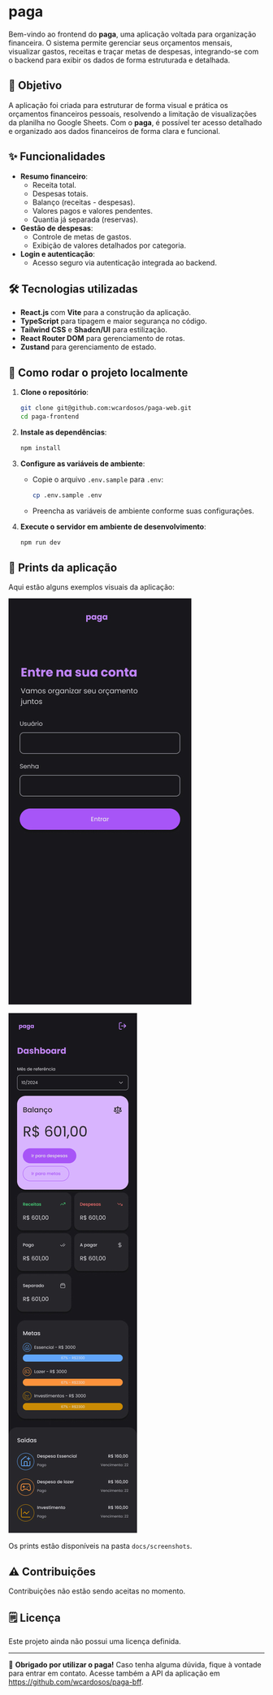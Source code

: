 # paga

Bem-vindo ao frontend do **paga**, uma aplicação voltada para organização financeira. O sistema permite gerenciar seus orçamentos mensais, visualizar gastos, receitas e traçar metas de despesas, integrando-se com o backend para exibir os dados de forma estruturada e detalhada.

## 🎯 Objetivo

A aplicação foi criada para estruturar de forma visual e prática os orçamentos financeiros pessoais, resolvendo a limitação de visualizações da planilha no Google Sheets. Com o **paga**, é possível ter acesso detalhado e organizado aos dados financeiros de forma clara e funcional.

## ✨ Funcionalidades

- **Resumo financeiro**:
  - Receita total.
  - Despesas totais.
  - Balanço (receitas - despesas).
  - Valores pagos e valores pendentes.
  - Quantia já separada (reservas).
- **Gestão de despesas**:
  - Controle de metas de gastos.
  - Exibição de valores detalhados por categoria.
- **Login e autenticação**:
  - Acesso seguro via autenticação integrada ao backend.

## 🛠️ Tecnologias utilizadas

- **React.js** com **Vite** para a construção da aplicação.
- **TypeScript** para tipagem e maior segurança no código.
- **Tailwind CSS** e **Shadcn/UI** para estilização.
- **React Router DOM** para gerenciamento de rotas.
- **Zustand** para gerenciamento de estado.

## 🚀 Como rodar o projeto localmente

1. **Clone o repositório**:
   ```bash
   git clone git@github.com:wcardosos/paga-web.git
   cd paga-frontend
   ```

2. **Instale as dependências**:
   ```bash
   npm install
   ```

3. **Configure as variáveis de ambiente**:
   - Copie o arquivo `.env.sample` para `.env`:
     ```bash
     cp .env.sample .env
     ```
   - Preencha as variáveis de ambiente conforme suas configurações.

4. **Execute o servidor em ambiente de desenvolvimento**:
   ```bash
   npm run dev
   ```

## 📸 Prints da aplicação

Aqui estão alguns exemplos visuais da aplicação:

<!-- Adicione seus prints abaixo -->
![Login](docs/screenshots/login.jpg)

![Dashboard](docs/screenshots/dashboard.jpg)

Os prints estão disponíveis na pasta `docs/screenshots`.

## ⚠️ Contribuições

Contribuições não estão sendo aceitas no momento.

## 🗒️ Licença

Este projeto ainda não possui uma licença definida.

---

🎉 **Obrigado por utilizar o paga!** Caso tenha alguma dúvida, fique à vontade para entrar em contato. Acesse também a API da aplicação em https://github.com/wcardosos/paga-bff.